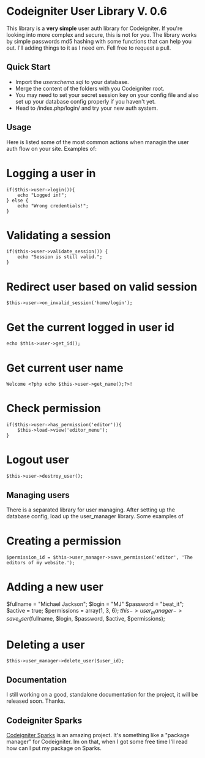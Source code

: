 # Codeigniter User Library V. 0.6 
This library is a **very simple** user auth library for Codeigniter. If you're looking into more complex and secure, this is not for you.
The library works by simple passwords md5 hashing with some functions that can help you out.
I'll adding things to it as I need em. Fell free to request a pull.

## Quick Start
* Import the _userschema.sql_ to your database.
* Merge the content of the folders with you Codeigniter root.
* You may need to set your secret session key on your config file and also set up your database config properly if you haven't yet.
* Head to /index.php/login/ and try your new auth system.

## Usage
Here is listed some of the most common actions when managin the user auth flow on your site. Examples of:
# Logging a user in
	if($this->user->login()){
		echo "Logged in!";
	} else {
		echo "Wrong credentials!";
	}

# Validating a session
	if($this->user->validate_session()) {
		echo "Session is still valid.";
	}

# Redirect user based on valid session
	$this->user->on_invalid_session('home/login');

# Get the current logged in user id
	echo $this->user->get_id();

# Get current user name
	Welcome <?php echo $this->user->get_name();?>!

# Check permission
	if($this->user->has_permission('editor')){
		$this->load->view('editor_menu');
	}

# Logout user
	$this->user->destroy_user();


## Managing users
There is a separated library for user managing. After setting up the database config, load up the user_manager library. Some examples of
# Creating a permission
	$permission_id = $this->user_manager->save_permission('editor', 'The editors of my website.');

# Adding a new user

$fullname = "Michael Jackson";
	$login = "MJ"
	$password = "beat_it";
	$active = true;
	$permissions = array(1, 3, 6);
	$this->user_manager->save_user($fullname, $login, $password, $active, $permissions);


# Deleting a user
	$this->user_manager->delete_user($user_id);

## Documentation
I still working on a good, standalone documentation for the project, it will be released soon. Thanks.

## Codeigniter Sparks
[Codeigniter Sparks](http://getsparks.org/) is an amazing project. It's something like a "package manager" for Codeigniter. Im on that, when I got some free time I'll read how can I put my package on Sparks.
